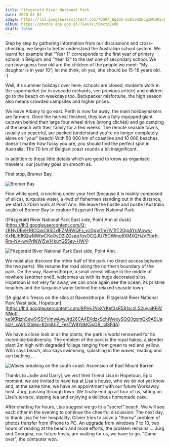 ```yaml
---
title: Fitzgerald River National Park
date: 2020-01-02
image: https://lh3.googleusercontent.com/7DGOf_BgIQb-S5035R2EcgxWKaRixb_P1CHtzubxGT_9-he1w_pD6F8iZGyfkcZDjoLhwjljImpdhcA6VT8yqq9xwkoGXMQexJ86LYu4WQ5w_UpNU7NZJLUq4BmDbOQvqHKeGNFNX2cà
album: https://photos.app.goo.gl/TE4GYk1YEmxtdZed6
draft: false
---
```


Step by step by gathering information from our discussions and cross-checking, we begin to better understand the Australian school system. We learnt for example that "Year 1" corresponds to the first year of primary school in Belgium and "Year 12" to the last one of secondary school. We can now guess how old are the children of the people we meet: "My daughter is in year 10"; let me think, oh yes, she should be 15-16 years old. :)

Well, it's summer holidays over here: schools are closed, students work in the supermarket (or in avocado orchards, see previous article) and children go to the beach on weekdays too. Backpacker misfortune, the high season also means crowded campsites and higher prices.

We leave Albany to go east. Perth is now far away, the main holidaymakers are farmers. Once the harvest finished, they tow a fully equipped giant caravan behind their large four wheel drive (strong clichés) and go camping at the beach with their family for a few weeks. The remote seaside towns, usually so peaceful, are packed (understand you're no longer completely alone on "your" beach) With 50 000 km of coastline and 10 000 beaches, doesn't matter how fussy you are, you should find the perfect spot in Australia. The 70 km of Belgian coast sounds a bit insignificant.

In addition to these little details which are good to know as organised travelers, our journey goes on smooth as.

First stop, Bremer Bay.

![Bremer Bay](https://lh3.googleusercontent.com/a3osXlh3PUSkKx6h0puzc6dAJ2GmAgLuJXTSRjmhkuS4jpt3WhVNn3N1o-bnIXijWUVbesHJZuUTy-UI84kgFh5C8QqNJHyqGnszJu6SDSidb_IixpgRuEWTMlHYSo3UQXx4wmvq388)

Fine white sand, crunching under your feet (because it is mainly composed of silica), turquoise water, a 4wd of fishermen standing out in the distance, we start a 20km walk at Point Ann. We leave the hustle and bustle (Australia scale) of Bremer Bay to explore Fitzgerald River National Park.

![Fitzgerald River National Park East side, Point Ann at dusk] (https://lh3.googleusercontent.com/Q-zKNyDByH1RCQwC9SDxIFZM6WQFs_yzDgwTm7lVTtT2Gjp4YuMows-KxNLIb1KQwMWwCKoOyD2lZGspp7oyOCQJU75OWmu6XMXQHJVPIprh-Rm-NV-wvPrlNWi5w14kuYG55ev-HW4)

![Fitzgerald River National Park East side, Point Ann](https://lh3.googleusercontent.com/onpzuyYTGbnjhKVWTSxJZph3Yn9ut2OdVF7p8umRmnj75MQDmKrKtpigW_xYTwFu4396HtVe7N8UnmmF1abgUlf1LSg49jWrTSmXlvY8r0pzXHwuMfppRtCwhULPU47STsigFoOtetw).

We must also discover the other half of the park (no direct access between the two parts). We resume the road along the northern boundary of the park. On the way, Ravensthorpe, a small cereal village in the middle of nowhere (another one!), welcomes us with its huge decorated silos. Hopetoun is not very far away, we can once again see the ocean, its pristine beaches and the turquoise water behind the relaxed seaside town.

![A gigantic fresco on the silos at Ravensthorpe. Fitzgerald River National Park West side, Hopetoun] (https://lh3.googleusercontent.com/8PHy7AaXYKef3sR591xczLS2uyaiKRWNNqff-ke9KRjzhSew9ISSYVmwAvwJrd26CA4EKdzxSchtWexySQQ0gxmQk9ASUakcH_xA0L12bleo-82miUIZ_FesTW9YdkK5xOR_icl8FdA)

We have a close look at all the plants, the park is world renowned for its incredible biodiversity. The emblem of the park is the royal hakea, a slender plant 2m high with degraded foliage ranging from green to red and yellow. Who says beach, also says swimming, splashing in the waves, reading and sun bathing ...

![Waves breaking on the south coast. Ascension of East Mount Barren](https://lh3.googleusercontent.com/i6I6wGvp-aDiknCgNO-SO4eHwExRftNSTH9kZVkuXNhjIylEnD8mbAmUH_qio8F2PB8nwKeFvRFUmRI4qd2TN-BB87LHf-1a1OPv5xCiWRk7NioLSlSAcddn1FJG0FyM1KRbHU_YxWA)

Thanks to Jodie and Darryl, we visit their friend Lisa in Hopetoun. Epic moment: we are invited to have tea at Lisa's house, who we do not yet know and, at the same time, we have an appointment with our future Workaway host, Jurg, passing through town. We finally end up all four of us, sitting on Lisa's terrace, sipping tea and enjoying a delicious homemade cake.

After chatting for hours, Lisa suggest we go to a "secret" beach. We will see each other in the evening to continue the cheerful discussion. The next day, to thank Lisa for her hospitality, Olivier tries to solve a "thorny" problem of photos transfer from iPhone to PC. An upgrade from windows 7 to 10, two hours of reading at the beach and more efforts, the problem remains ... Jurg and Georgina, our future hosts, are waiting for us, we have to go. "Game over", the computer won.
